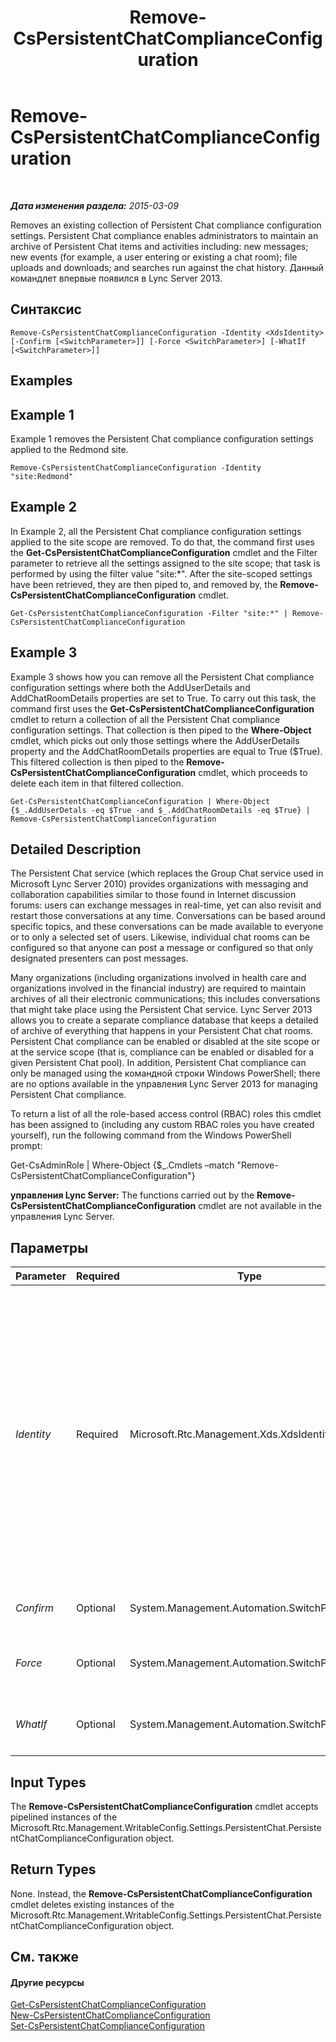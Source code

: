 ﻿---
title: Remove-CsPersistentChatComplianceConfiguration
TOCTitle: Remove-CsPersistentChatComplianceConfiguration
ms:assetid: 2d54eabf-fbb5-435b-9a71-d6b03beb09a5
ms:mtpsurl: https://technet.microsoft.com/ru-ru/library/JJ204767(v=OCS.15)
ms:contentKeyID: 49309308
ms.date: 05/19/2016
mtps_version: v=OCS.15
ms.translationtype: HT
---

# Remove-CsPersistentChatComplianceConfiguration

 

_**Дата изменения раздела:** 2015-03-09_

Removes an existing collection of Persistent Chat compliance configuration settings. Persistent Chat compliance enables administrators to maintain an archive of Persistent Chat items and activities including: new messages; new events (for example, a user entering or existing a chat room); file uploads and downloads; and searches run against the chat history. Данный командлет впервые появился в Lync Server 2013.

## Синтаксис

    Remove-CsPersistentChatComplianceConfiguration -Identity <XdsIdentity> [-Confirm [<SwitchParameter>]] [-Force <SwitchParameter>] [-WhatIf [<SwitchParameter>]]

## Examples

## Example 1

Example 1 removes the Persistent Chat compliance configuration settings applied to the Redmond site.

    Remove-CsPersistentChatComplianceConfiguration -Identity "site:Redmond"

## Example 2

In Example 2, all the Persistent Chat compliance configuration settings applied to the site scope are removed. To do that, the command first uses the **Get-CsPersistentChatComplianceConfiguration** cmdlet and the Filter parameter to retrieve all the settings assigned to the site scope; that task is performed by using the filter value "site:\*". After the site-scoped settings have been retrieved, they are then piped to, and removed by, the **Remove-CsPersistentChatComplianceConfiguration** cmdlet.

    Get-CsPersistentChatComplianceConfiguration -Filter "site:*" | Remove-CsPersistentChatComplianceConfiguration

## Example 3

Example 3 shows how you can remove all the Persistent Chat compliance configuration settings where both the AddUserDetails and AddChatRoomDetails properties are set to True. To carry out this task, the command first uses the **Get-CsPersistentChatComplianceConfiguration** cmdlet to return a collection of all the Persistent Chat compliance configuration settings. That collection is then piped to the **Where-Object** cmdlet, which picks out only those settings where the AddUserDetails property and the AddChatRoomDetails properties are equal to True ($True). This filtered collection is then piped to the **Remove-CsPersistentChatComplianceConfiguration** cmdlet, which proceeds to delete each item in that filtered collection.

    Get-CsPersistentChatComplianceConfiguration | Where-Object {$_.AddUserDetals -eq $True -and $_.AddChatRoomDetails -eq $True} | Remove-CsPersistentChatComplianceConfiguration

## Detailed Description

The Persistent Chat service (which replaces the Group Chat service used in Microsoft Lync Server 2010) provides organizations with messaging and collaboration capabilities similar to those found in Internet discussion forums: users can exchange messages in real-time, yet can also revisit and restart those conversations at any time. Conversations can be based around specific topics, and these conversations can be made available to everyone or to only a selected set of users. Likewise, individual chat rooms can be configured so that anyone can post a message or configured so that only designated presenters can post messages.

Many organizations (including organizations involved in health care and organizations involved in the financial industry) are required to maintain archives of all their electronic communications; this includes conversations that might take place using the Persistent Chat service. Lync Server 2013 allows you to create a separate compliance database that keeps a detailed of archive of everything that happens in your Persistent Chat chat rooms. Persistent Chat compliance can be enabled or disabled at the site scope or at the service scope (that is, compliance can be enabled or disabled for a given Persistent Chat pool). In addition, Persistent Chat compliance can only be managed using the командной строки Windows PowerShell; there are no options available in the управления Lync Server 2013 for managing Persistent Chat compliance.

To return a list of all the role-based access control (RBAC) roles this cmdlet has been assigned to (including any custom RBAC roles you have created yourself), run the following command from the Windows PowerShell prompt:

Get-CsAdminRole | Where-Object {$\_.Cmdlets –match "Remove-CsPersistentChatComplianceConfiguration"}

**управления Lync Server:** The functions carried out by the **Remove-CsPersistentChatComplianceConfiguration** cmdlet are not available in the управления Lync Server.

## Параметры


<table>
<colgroup>
<col style="width: 25%" />
<col style="width: 25%" />
<col style="width: 25%" />
<col style="width: 25%" />
</colgroup>
<thead>
<tr class="header">
<th>Parameter</th>
<th>Required</th>
<th>Type</th>
<th>Description</th>
</tr>
</thead>
<tbody>
<tr class="odd">
<td><p><em>Identity</em></p></td>
<td><p>Required</p></td>
<td><p>Microsoft.Rtc.Management.Xds.XdsIdentity</p></td>
<td><p>Unique identifier for the Persistent Chat compliance settings to be removed. To remove a collection of settings configured at the site scope, use syntax similar to this:</p>
<p>-Identity &quot;site:Redmond&quot;</p>
<p>To remove a collection configured at the service scope, use syntax like this:</p>
<p>-Identity &quot;service:PersistentChatServer:atl-gc-001.litwareinc.com&quot;</p>
<p>Note that you cannot use wildcards with the Identity parameter.</p>
<p>You can also run the <strong>Remove-CsPersistentChatComplianceConfiguration</strong> cmdlet against the global settings collection. In that case, however, the global collection will not be removed. Instead, all the properties within that collection will be reset to their default values.</p></td>
</tr>
<tr class="even">
<td><p><em>Confirm</em></p></td>
<td><p>Optional</p></td>
<td><p>System.Management.Automation.SwitchParameter</p></td>
<td><p>Prompts you for confirmation before executing the command.</p></td>
</tr>
<tr class="odd">
<td><p><em>Force</em></p></td>
<td><p>Optional</p></td>
<td><p>System.Management.Automation.SwitchParameter</p></td>
<td><p>Suppresses the display of any non-fatal error message that might occur when running the command.</p></td>
</tr>
<tr class="even">
<td><p><em>WhatIf</em></p></td>
<td><p>Optional</p></td>
<td><p>System.Management.Automation.SwitchParameter</p></td>
<td><p>Describes what would happen if you executed the command without actually executing the command.</p></td>
</tr>
</tbody>
</table>


## Input Types

The **Remove-CsPersistentChatComplianceConfiguration** cmdlet accepts pipelined instances of the Microsoft.Rtc.Management.WritableConfig.Settings.PersistentChat.PersistentChatComplianceConfiguration object.

## Return Types

None. Instead, the **Remove-CsPersistentChatComplianceConfiguration** cmdlet deletes existing instances of the Microsoft.Rtc.Management.WritableConfig.Settings.PersistentChat.PersistentChatComplianceConfiguration object.

## См. также

#### Другие ресурсы

[Get-CsPersistentChatComplianceConfiguration](get-cspersistentchatcomplianceconfiguration.md)  
[New-CsPersistentChatComplianceConfiguration](new-cspersistentchatcomplianceconfiguration.md)  
[Set-CsPersistentChatComplianceConfiguration](set-cspersistentchatcomplianceconfiguration.md)

